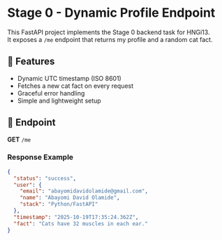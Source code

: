 # Stage 0 - Dynamic Profile Endpoint

This FastAPI project implements the Stage 0 backend task for HNGi13.  
It exposes a `/me` endpoint that returns my profile and a random cat fact.

## 🚀 Features
- Dynamic UTC timestamp (ISO 8601)
- Fetches a new cat fact on every request
- Graceful error handling
- Simple and lightweight setup

## 🧩 Endpoint
**GET** `/me`

### Response Example
```json
{
  "status": "success",
  "user": {
    "email": "abayomidavidolamide@gmail.com",
    "name": "Abayomi David Olamide",
    "stack": "Python/FastAPI"
  },
  "timestamp": "2025-10-19T17:35:24.362Z",
  "fact": "Cats have 32 muscles in each ear."
}
